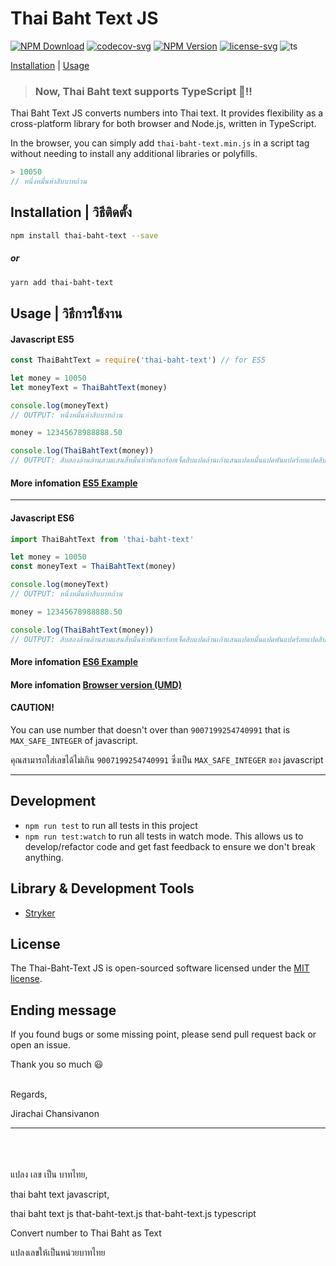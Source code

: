 # Thai Baht Text JS

[![NPM Download](https://img.shields.io/npm/dt/thai-baht-text.svg?style=flat-square)](https://www.npmjs.com/package/thai-baht-text)
[![codecov-svg](https://img.shields.io/codecov/c/github/antronic/thai-baht-text-js.svg?style=flat-square)](https://codecov.io/gh/antronic/thai-baht-text-js)
[![NPM Version](https://img.shields.io/npm/v/thai-baht-text.svg?style=flat-square)](https://www.npmjs.com/package/thai-baht-text)
[![license-svg](https://img.shields.io/badge/license-MIT-blue.svg?style=flat-square)](https://opensource.org/licenses/MIT)
![ts](https://flat.badgen.net/badge/Built%20With/TypeScript/blue)

[Installation](#installation) | [Usage](#usage)


>### Now, Thai Baht text supports TypeScript 🎉!!

Thai Baht Text JS converts numbers into Thai text. It provides flexibility as a cross-platform library for both browser and Node.js, written in TypeScript.

In the browser, you can simply add `thai-baht-text.min.js` in a script tag without needing to install any additional libraries or polyfills.

```Javascript
> 10050
// หนึ่งหมื่นห้าสิบบาทถ้วน
```

## Installation | วิธีติดตั้ง
```bash
npm install thai-baht-text --save
```
##### or
```bash
yarn add thai-baht-text
```
<!--
NOT AVAILABLE YET!
##### or
```bash
bower install thai-baht-text --save
``` -->


## Usage | วิธีการใช้งาน

#### Javascript ES5

```javascript
const ThaiBahtText = require('thai-baht-text') // for ES5

let money = 10050
let moneyText = ThaiBahtText(money)

console.log(moneyText)
// OUTPUT: หนึ่งหมื่นห้าสิบบาทถ้วน

money = 12345678988888.50

console.log(ThaiBahtText(money))
// OUTPUT: สิบสองล้านล้านสามแสนสี่หมื่นห้าพันหกร้อยเจ็ดสิบแปดล้านเก้าแสนแปดหมื่นแปดพันแปดร้อยแปดสิบแปดบาทห้าสิบสตางค์
```
#### More infomation [ES5 Example](/example/example_es5.js)
___

#### Javascript ES6

```javascript
import ThaiBahtText from 'thai-baht-text'

let money = 10050
const moneyText = ThaiBahtText(money)

console.log(moneyText)
// OUTPUT: หนึ่งหมื่นห้าสิบบาทถ้วน

money = 12345678988888.50

console.log(ThaiBahtText(money))
// OUTPUT: สิบสองล้านล้านสามแสนสี่หมื่นห้าพันหกร้อยเจ็ดสิบแปดล้านเก้าแสนแปดหมื่นแปดพันแปดร้อยแปดสิบแปดบาทห้าสิบสตางค์
```

#### More infomation [ES6 Example](/example/example_es6.js)


#### More infomation [Browser version (UMD)](/example/example_umd)

#### CAUTION!

You can use number that doesn't over than `9007199254740991` that is `MAX_SAFE_INTEGER` of javascript.

คุณสามารถใส่เลขได้ไม่เกิน `9007199254740991` ซึ่งเป็น `MAX_SAFE_INTEGER` ของ javascript
___

## Development
* `npm run test` to run all tests in this project
* `npm run test:watch` to run all tests in watch mode. This allows us to develop/refactor code and get fast feedback to ensure we don't break anything.

## Library & Development Tools
* [Stryker](https://stryker-mutator.io/)

## License
The Thai-Baht-Text JS is open-sourced software licensed under the [MIT license](https://opensource.org/licenses/MIT).

## Ending message
If you found bugs or some missing point, please send pull request back or open an issue.

Thank you so much 😃
<br /><br />

Regards,

Jirachai Chansivanon
___
<br /><br /><br />
แปลง เลข เป็น บาทไทย,

thai baht text javascript,

thai baht text js
that-baht-text.js
that-baht-text.js typescript

Convert number to Thai Baht as Text

แปลงเลขให้เป็นหน่วยบาทไทย